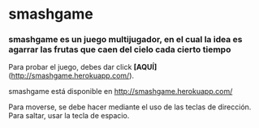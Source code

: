 # smashgame
### smashgame es un juego multijugador, en el cual la idea es agarrar las frutas que caen del cielo cada cierto tiempo

Para probar el juego, debes dar click **[AQUÍ]**(http://smashgame.herokuapp.com/).

smashgame está disponible en http://smashgame.herokuapp.com/

Para moverse, se debe hacer mediante el uso de las teclas de dirección.
Para saltar, usar la tecla de espacio.


